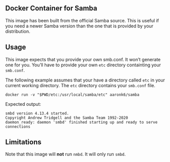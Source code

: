 ## Docker Container for Samba

This image has been built from the official Samba source. This is useful if you need a newer Samba version than the one that is provided by your distribution.

## Usage

This image expects that you provide your own smb.conf. It won’t generate one for you. You’ll have to provide your own `etc` directory containting your `smb.conf`.

The following example assumes that your have a directory called `etc` in your current working directory. The `etc` directory contains your `smb.conf` file.

```
docker run -v "$PWD/etc:/usr/local/samba/etc" aaronk6/samba
```

Expected output:

```
smbd version 4.13.4 started.
Copyright Andrew Tridgell and the Samba Team 1992-2020
daemon_ready: daemon 'smbd' finished starting up and ready to serve connections
```

## Limitations

Note that this image will **not** run `nmbd`. It will only run `smbd`.
